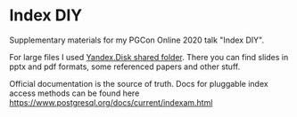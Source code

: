 # Index DIY
Supplementary materials for my PGCon Online 2020 talk "Index DIY".

For large files I used [Yandex.Disk shared folder](https://yadi.sk/d/z9ZbSmp8mM1YSA).
There you can find slides in pptx and pdf formats, some referenced papers and other stuff.

Official documentation is the source of truth. Docs for pluggable index access methods can be found here https://www.postgresql.org/docs/current/indexam.html
